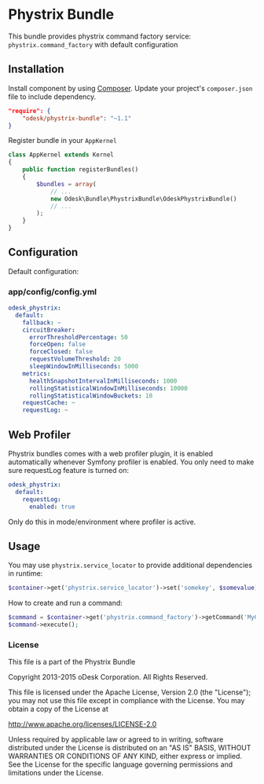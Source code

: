 # Phystrix Bundle

This bundle provides phystrix command factory service: `phystrix.command_factory` with default configuration

## Installation

Install component by using [Composer](https://getcomposer.org).
Update your project's `composer.json` file to include dependency.

```json
"require": {
    "odesk/phystrix-bundle": "~1.1"
}
```

Register bundle in your `AppKernel`

``` php
class AppKernel extends Kernel
{
    public function registerBundles()
    {
        $bundles = array(
            // ...
            new Odesk\Bundle\PhystrixBundle\OdeskPhystrixBundle()
            // ...
        );
    }
}
```

## Configuration

Default configuration:

### app/config/config.yml

```yaml
odesk_phystrix:
  default:
    fallback: ~
    circuitBreaker:
      errorThresholdPercentage: 50
      forceOpen: false
      forceClosed: false
      requestVolumeThreshold: 20
      sleepWindowInMilliseconds: 5000
    metrics:
      healthSnapshotIntervalInMilliseconds: 1000
      rollingStatisticalWindowInMilliseconds: 10000
      rollingStatisticalWindowBuckets: 10
    requestCache: ~
    requestLog: ~
```

## Web Profiler

Phystrix bundles comes with a web profiler plugin, it is enabled automatically whenever Symfony profiler is enabled.
You only need to make sure requestLog feature is turned on:

```yaml
odesk_phystrix:
  default:
    requestLog:
      enabled: true
```

Only do this in mode/environment where profiler is active.

## Usage

You may use `phystrix.service_locator` to provide additional dependencies in runtime:

```php
$container->get('phystrix.service_locator')->set('somekey', $somevalue);
```

How to create and run a command:

```php
$command = $container->get('phystrix.command_factory')->getCommand('MyCommand', $parameter1, $parameter2);
$command->execute();
```

### License

This file is a part of the Phystrix Bundle

Copyright 2013-2015 oDesk Corporation. All Rights Reserved.

This file is licensed under the Apache License, Version 2.0 (the "License");
you may not use this file except in compliance with the License.
You may obtain a copy of the License at

http://www.apache.org/licenses/LICENSE-2.0

Unless required by applicable law or agreed to in writing, software
distributed under the License is distributed on an "AS IS" BASIS,
WITHOUT WARRANTIES OR CONDITIONS OF ANY KIND, either express or implied.
See the License for the specific language governing permissions and
limitations under the License.

